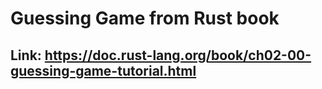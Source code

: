 # Guessing Game from Rust book

## Link: <https://doc.rust-lang.org/book/ch02-00-guessing-game-tutorial.html>

